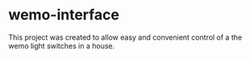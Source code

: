 # wemo-interface

This project was created to allow easy and convenient control of a the wemo light switches in a house.
